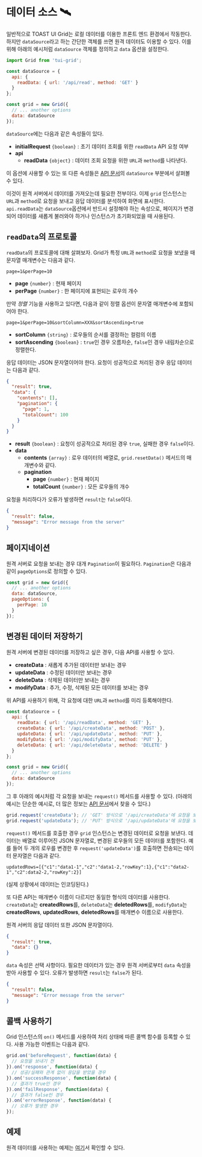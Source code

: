 # 데이터 소스 🛰

일반적으로 TOAST UI Grid는 로컬 데이터를 이용한 프론트 엔드 환경에서 작동한다. 하지만 `dataSource`라고 하는 간단한 객체를 쓰면 원격 데이터도 이용할 수 있다. 이를 위해 아래의 예시처럼 `dataSource` 객체를 정의하고 `data` 옵션을 설정한다.

```javascript
import Grid from 'tui-grid';

const dataSource = {
  api: {
    readData: { url: '/api/read', method: 'GET' }
  }
};

const grid = new Grid({
  // ... another options
  data: dataSource
});
```

`dataSource`에는 다음과 같은 속성들이 있다.

- **initialRequest** `{boolean}` : 초기 데이터 조회를 위한 `readData` API 요청 여부
- **api**
    - **readData** `{object}` : 데이터 조회 요청을 위한 `URL`과 `method`를 나타낸다.

이 옵션에 사용할 수 있는 또 다른 속성들은 [API 문서](http://nhn.github.io/tui.grid/latest/)의 `dataSource` 부분에서 살펴볼 수 있다.

이것이 원격 서버에서 데이터를 가져오는데 필요한 전부이다. 이제 `grid` 인스턴스는 `URL`과 `method`로 요청을 보내고 응답 데이터를 분석하여 화면에 표시한다. `api.readData`는 `dataSource`옵션에서 반드시 설정해야 하는 속성으로, 페이지가 변경되어 데이터를 새롭게 불러와야 하거나 인스턴스가 초기화되었을 때 사용된다.

## `readData`의 프로토콜

`readData`의 프로토콜에 대해 살펴보자. Grid가 특정 `URL`과 `method`로 요청을 보냈을 때 문자열 매개변수는 다음과 같다.

```
page=1&perPage=10
```
- **page** `{number}` : 현재 페이지
- **perPage** `{number}` : 한 페이지에 표현되는 로우의 개수

만약 *정렬* 기능을 사용하고 있다면, 다음과 같이 정렬 옵션이 문자열 매개변수에 포함되어야 한다.

```
page=1&perPage=10&sortColumn=XXX&sortAscending=true
```

- **sortColumn** `{string}` : 로우들의 순서를 결정하는 컬럼의 이름
- **sortAscending** `{boolean}` : `true`인 경우 오름차순, `false`인 경우 내림차순으로 정렬한다.

응답 데이터는 JSON 문자열이어야 한다. 요청이 성공적으로 처리된 경우 응답 데이터는 다음과 같다.

```json
{
  "result": true,
  "data": {
    "contents": [],
    "pagination": {
      "page": 1,
      "totalCount": 100
    }
  }
}
```

- **result** `{boolean}` : 요청이 성공적으로 처리된 경우 `true`, 실패한 경우 `false`이다.
- **data**
    - **contents** `{array}` : 로우 데이터의 배열로, `grid.resetData()` 메서드의 매개변수와 같다.
    - **pagination**
        - **page** `{number}` : 현재 페이지
        - **totalCount** `{number}` : 모든 로우들의 개수

요청을 처리하다가 오류가 발생하면 `result`는 `false`이다.

```json
{
  "result": false,
  "message": "Error message from the server"
}
```

## 페이지네이션

원격 서버로 요청을 보내는 경우 대개 `Pagination`이 필요하다. `Pagination`은 다음과 같이 `pageOptions`로 정의할 수 있다.

```javascript
const grid = new Grid({
  // ... another options
  data: dataSource,
  pageOptions: {
    perPage: 10
  }
});
```

## 변경된 데이터 저장하기

원격 서버에 변경된 데이터를 저장하고 싶은 경우, 다음 API를 사용할 수 있다.

- **createData** : 새롭게 추가된 데이터만 보내는 경우
- **updateData** : 수정된 데이터만 보내는 경우
- **deleteData** : 삭제된 데이터만 보내는 경우
- **modifyData** : 추가, 수정, 삭제된 모든 데이터를 보내는 경우

위 API를 사용하기 위해, 각 요청에 대한 `URL`과 `method`를 미리 등록해야한다.

```javascript
const dataSource = {
  api: {
    readData: { url: '/api/readData', method: 'GET' },
    createData: { url: '/api/createData', method: 'POST' },
    updateData: { url: '/api/updateData', method: 'PUT' },
    modifyData: { url: '/api/modifyData', method: 'PUT' },
    deleteData: { url: '/api/deleteData', method: 'DELETE' }
  }
};

const grid = new Grid({
  // ... another options
  data: dataSource
});
```

그 후 아래의 예시처럼 각 요청을 보내는 `request()` 메서드를 사용할 수 있다.
(아래의 예시는 단순한 예시로, 더 많은 정보는 [API 문서](http://nhn.github.io/tui.grid/latest/)에서 찾을 수 있다.)

```javascript
grid.request('createData'); // 'GET' 방식으로 '/api/createData'에 요청을 보낸다.
grid.request('updateData'); // 'PUT' 방식으로 '/api/updateData'에 요청을 보낸다.
```

`request()` 메서드를 호출한 경우 `grid` 인스턴스는 변경된 데이터로 요청을 보낸다. 데이터는 배열로 이루어진 JSON 문자열로, 변경된 로우들의 모든 데이터를 포함한다. 예를 들어 두 개의 로우를 변경한 후 `request('updateData')`를 호출하면 전송되는 데이터 문자열은 다음과 같다.
```
updatedRows=[{"c1":"data1-1","c2":"data1-2,"rowKey":1},{"c1":"data2-1","c2":data2-2,"rowKey":2}]
```
(실제 상황에서 데이터는 인코딩된다.)

또 다른 API는 매개변수 이름이 다르지만 동일한 형식의 데이터를 사용한다. `createData`는 **createdRows**를, `deleteData`는 **deletedRows**를, `modifyData`는 **createdRows**, **updatedRows**, **deletedRows**를 매개변수 이름으로 사용한다.

원격 서버의 응답 데이터 또한 JSON 문자열이다.

```json
{
  "result": true,
  "data": {}
}
```

`data` 속성은 선택 사항이다. 필요한 데이터가 있는 경우 원격 서버로부터 `data` 속성을 받아 사용할 수 있다. 오류가 발생하면 `result`는 `false`가 된다.

```json
{
  "result": false,
  "message": "Error message from the server"
}
```

## 콜백 사용하기

Grid 인스턴스의 `on()` 메서드를 사용하여 처리 상태에 따른 콜백 함수를 등록할 수 있다. 사용 가능한 이벤트는 다음과 같다.

```javascript
grid.on('beforeRequest', function(data) {
  // 요청을 보내기 전
}).on('response', function(data) {
  // 성공/실패와 관계 없이 응답을 받았을 경우
}).on('successResponse', function(data) {
  // 결과가 true인 경우
}).on('failResponse', function(data) {
  // 결과가 false인 경우
}).on('errorResponse', function(data) {
  // 오류가 발생한 경우
});
```

## 예제

원격 데이터를 사용하는 예제는 [여기](https://nhn.github.io/tui.grid/latest/tutorial-example10-data-source)서 확인할 수 있다.